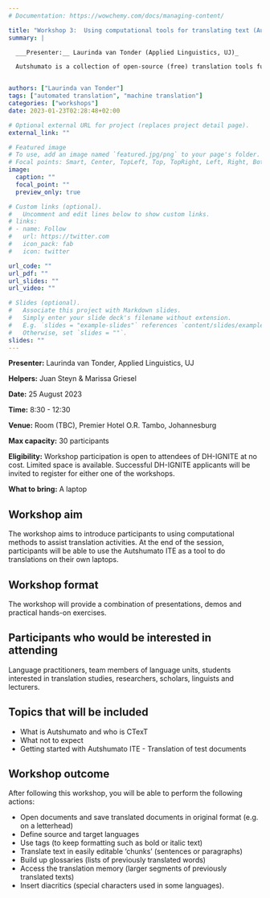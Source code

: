 ```yaml
---
# Documentation: https://wowchemy.com/docs/managing-content/

title: "Workshop 3:  Using computational tools for translating text (Autshumato)"
summary: |

  ___Presenter:__ Laurinda van Tonder (Applied Linguistics, UJ)_

  Autshumato is a collection of open-source (free) translation tools funded by the Department of Sports, Arts and Culture (DSAC) and developed by CTexT. The Autshumato Integrated Translation Environment (ITE)  includes access to translation memories, machine translation and glossaries to help translators do their work more effectively. It can be adapted to aid translation between any two languages.	The workshop will introduce participants to using computational methods to assist translation activities. At the end of the session, participants will be able to use the Autshumato ITE as a tool to do translations on their own laptops. 	


authors: ["Laurinda van Tonder"]
tags: ["automated translation", "machine translation"]
categories: ["workshops"]
date: 2023-01-23T02:28:48+02:00

# Optional external URL for project (replaces project detail page).
external_link: ""

# Featured image
# To use, add an image named `featured.jpg/png` to your page's folder.
# Focal points: Smart, Center, TopLeft, Top, TopRight, Left, Right, BottomLeft, Bottom, BottomRight.
image:
  caption: ""
  focal_point: ""
  preview_only: true

# Custom links (optional).
#   Uncomment and edit lines below to show custom links.
# links:
# - name: Follow
#   url: https://twitter.com
#   icon_pack: fab
#   icon: twitter

url_code: ""
url_pdf: ""
url_slides: ""
url_video: ""

# Slides (optional).
#   Associate this project with Markdown slides.
#   Simply enter your slide deck's filename without extension.
#   E.g. `slides = "example-slides"` references `content/slides/example-slides.md`.
#   Otherwise, set `slides = ""`.
slides: ""
---
```



**Presenter:** Laurinda van Tonder, Applied Linguistics, UJ

**Helpers:** Juan Steyn & Marissa Griesel

**Date:** 25 August 2023

**Time:** 8:30 - 12:30

**Venue:** Room (TBC), Premier Hotel O.R. Tambo, Johannesburg

**Max capacity:** 30 participants

**Eligibility:** Workshop participation is open to attendees of DH-IGNITE at no cost. Limited space is available. Successful DH-IGNITE applicants will be invited to register for either one of the workshops.

**What to bring:** A laptop

## Workshop aim

The workshop aims to introduce participants to using computational methods to assist translation activities. At the end of the session, participants will be able to use the Autshumato ITE as a tool to do translations on their own laptops. 	

## Workshop format

The workshop will provide a combination of presentations, demos and practical hands-on exercises. 
 
## Participants who would be interested in attending

Language practitioners, team members of language units, students interested in translation studies, researchers, scholars, linguists and lecturers.

## Topics that will be included

- What is Autshumato and who is CTexT
- What not to expect
- Getting started with Autshumato ITE - Translation of test documents


## Workshop outcome

After following this workshop, you will be able to perform the following actions:

- Open documents and save translated documents in original format (e.g. on a letterhead)
- Define source and target languages
- Use tags (to keep formatting such as bold or italic text)
- Translate text in easily editable ‘chunks’ (sentences or paragraphs)
- Build up glossaries (lists of previously translated words)
- Access the translation memory (larger segments of previously translated texts)
- Insert diacritics (special characters used in some languages).	
